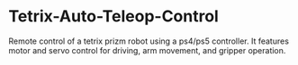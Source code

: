 # Tetrix-Auto-Teleop-Control
Remote control of a tetrix prizm robot using a ps4/ps5 controller. It features motor and servo control for driving, arm movement, and gripper operation. 
